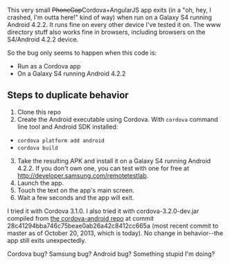 This very small ~~PhoneGap~~Cordova+AngularJS app exits (in a "oh, hey, I crashed, I'm outta here!" kind of way) when run on a Galaxy S4 running Android 4.2.2. It runs fine on every other device I've tested it on. The www directory stuff also works fine in browsers, including browsers on the S4/Android 4.2.2 device.

So the bug only seems to happen when this code is:

* Run as a Cordova app
* On a Galaxy S4 running Android 4.2.2

## Steps to duplicate behavior

1. Clone this repo
2. Create the Android executable using Cordova. With `cordova` command line tool and Android SDK installed: 
  - `cordova platform add android`
  - `cordova build`
3. Take the resulting APK and install it on a Galaxy S4 running Android 4.2.2. If you don't own one, you can test with one for free at http://developer.samsung.com/remotetestlab.
4. Launch the app.
5. Touch the text on the app's main screen.
6. Wait a few seconds and the app will exit.

I tried it with Cordova 3.1.0. I also tried it with cordova-3.2.0-dev.jar compiled from [the cordova-android repo](https://github.com/apache/cordova-android) at commit 28c41294bba746c75beae0ab26a42c8412cc665a (most recent commit to master as of October 20, 2013, which is today). No change in behavior--the app still exits unexpectedly.

Cordova bug? Samsung bug? Android bug? Something stupid I'm doing?
